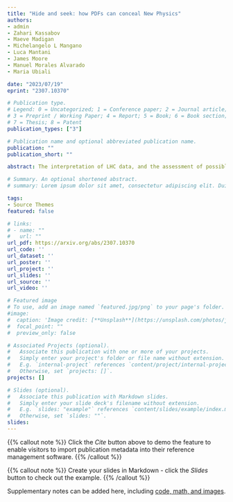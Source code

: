 ```yaml
---
title: "Hide and seek: how PDFs can conceal New Physics"
authors:
- admin
- Zahari Kassabov
- Maeve Madigan
- Michelangelo L Mangano
- Luca Mantani
- James Moore
- Manuel Morales Alvarado
- Maria Ubiali

date: "2023/07/19"
eprint: "2307.10370"

# Publication type.
# Legend: 0 = Uncategorized; 1 = Conference paper; 2 = Journal article;
# 3 = Preprint / Working Paper; 4 = Report; 5 = Book; 6 = Book section;
# 7 = Thesis; 8 = Patent
publication_types: ["3"]

# Publication name and optional abbreviated publication name.
publication: ""
publication_short: ""

abstract: The interpretation of LHC data, and the assessment of possible hints of new physics, require the precise knowledge of the proton structure in terms of parton distribution functions (PDFs). We present a systematic methodology designed to determine whether and how global PDF fits might inadvertently 'fit away' signs of new physics in the high-energy tails of the distributions. We showcase a scenario for the High-Luminosity LHC, in which the PDFs may completely absorb such signs of new physics, thus biasing theoretical predictions and interpretations. We discuss strategies to single out the effects in this scenario, and disentangle the inconsistencies that stem from them. Our study brings to light the synergy between the high luminosity programme at the LHC and future low-energy non-LHC measurements of large-x sea quark distributions. The analysis code used in this work is made public so that any users can test the robustness of the signal associated to a given BSM model against absorption by the PDFs.

# Summary. An optional shortened abstract.
# summary: Lorem ipsum dolor sit amet, consectetur adipiscing elit. Duis posuere tellus ac convallis placerat. Proin tincidunt magna sed ex sollicitudin condimentum.

tags:
- Source Themes
featured: false

# links:
# - name: ""
#   url: ""
url_pdf: https://arxiv.org/abs/2307.10370
url_code: ''
url_dataset: ''
url_poster: ''
url_project: ''
url_slides: ''
url_source: ''
url_video: ''

# Featured image
# To use, add an image named `featured.jpg/png` to your page's folder. 
#image:
#  caption: 'Image credit: [**Unsplash**](https://unsplash.com/photos/jdD8gXaTZsc)'
#  focal_point: ""
#  preview_only: false

# Associated Projects (optional).
#   Associate this publication with one or more of your projects.
#   Simply enter your project's folder or file name without extension.
#   E.g. `internal-project` references `content/project/internal-project/index.md`.
#   Otherwise, set `projects: []`.
projects: []

# Slides (optional).
#   Associate this publication with Markdown slides.
#   Simply enter your slide deck's filename without extension.
#   E.g. `slides: "example"` references `content/slides/example/index.md`.
#   Otherwise, set `slides: ""`.
slides:
---
```


{{% callout note %}}
Click the *Cite* button above to demo the feature to enable visitors to import publication metadata into their reference management software.
{{% /callout %}}

{{% callout note %}}
Create your slides in Markdown - click the *Slides* button to check out the example.
{{% /callout %}}

Supplementary notes can be added here, including [code, math, and images](https://wowchemy.com/docs/writing-markdown-latex/).
